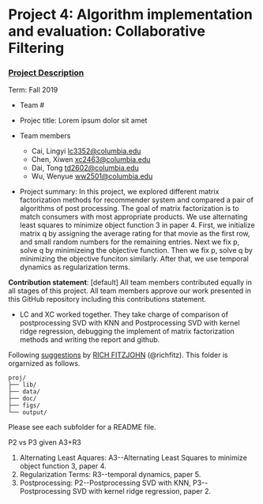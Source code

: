 # Project 4: Algorithm implementation and evaluation: Collaborative Filtering

### [Project Description](doc/project4_desc.md)

Term: Fall 2019

+ Team #
+ Projec title: Lorem ipsum dolor sit amet
+ Team members
	+ Cai, Lingyi lc3352@columbia.edu
	+ Chen, Xiwen xc2463@columbia.edu
	+ Dai, Tong td2602@columbia.edu
	+ Wu, Wenyue ww2501@columbia.edu
	
+ Project summary: In this project, we explored different matrix factorization methods for recommender system and compared a pair of algorithms of post processing. The goal of matrix factorization is to match consumers with most appropriate products. We use alternating least squares to minimize object function 3 in paper 4. First, we initialize matrix q by assigning the average rating for that movie as the first row, and small random numbers for the remaining entries. Next we fix p, solve q by minimizeing the objective function. Then we fix p, solve q by minimizing the objective funciton similarly. After that, we use temporal dynamics as regularization terms.
	
**Contribution statement**: [default] All team members contributed equally in all stages of this project. All team members approve our work presented in this GitHub repository including this contributions statement. 

+ LC and XC worked together. They take charge of comparison of postprocessing SVD with KNN and Postprocessing SVD with kernel ridge regression, debugging the implement of matrix factorization methods and writing the report and github.



Following [suggestions](http://nicercode.github.io/blog/2013-04-05-projects/) by [RICH FITZJOHN](http://nicercode.github.io/about/#Team) (@richfitz). This folder is orgarnized as follows.

```
proj/
├── lib/
├── data/
├── doc/
├── figs/
└── output/
```

Please see each subfolder for a README file.


P2 vs P3 given A3+R3

1. Alternating Least Aquares: A3--Alternating Least Squares to minimize object function 3, paper 4. 
2. Regularization Terms: R3--temporal dynamics, paper 5.
3. Postprocessing: P2--Postprocessing SVD with KNN, P3--Postprocessing SVD with kernel ridge regression, paper 2. 

